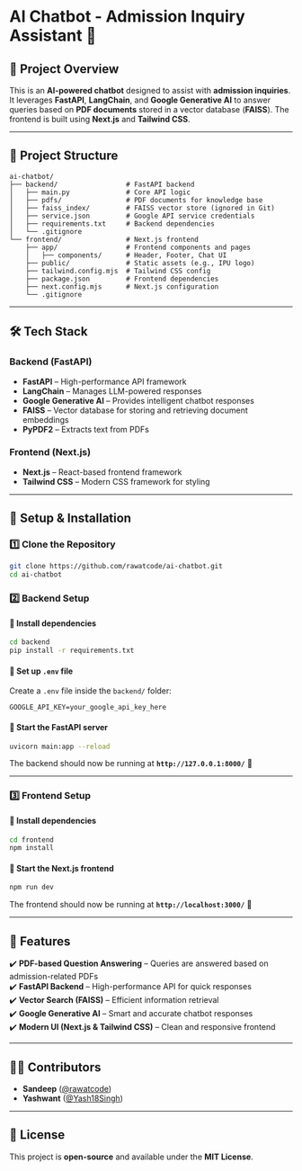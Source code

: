 # **AI Chatbot - Admission Inquiry Assistant** 🚀  

## **📌 Project Overview**  
This is an **AI-powered chatbot** designed to assist with **admission inquiries**. It leverages **FastAPI**, **LangChain**, and **Google Generative AI** to answer queries based on **PDF documents** stored in a vector database (**FAISS**). The frontend is built using **Next.js** and **Tailwind CSS**.  

---

## **📂 Project Structure**  

```
ai-chatbot/
├── backend/                 # FastAPI backend  
│   ├── main.py              # Core API logic  
│   ├── pdfs/                # PDF documents for knowledge base  
│   ├── faiss_index/         # FAISS vector store (ignored in Git)  
│   ├── service.json         # Google API service credentials  
│   ├── requirements.txt     # Backend dependencies  
│   └── .gitignore  
└── frontend/                # Next.js frontend  
    ├── app/                 # Frontend components and pages  
    │   ├── components/      # Header, Footer, Chat UI  
    ├── public/              # Static assets (e.g., IPU logo)  
    ├── tailwind.config.mjs  # Tailwind CSS config  
    ├── package.json         # Frontend dependencies  
    ├── next.config.mjs      # Next.js configuration  
    └── .gitignore  
```

---

## **🛠️ Tech Stack**  

### **Backend (FastAPI)**
- **FastAPI** – High-performance API framework  
- **LangChain** – Manages LLM-powered responses  
- **Google Generative AI** – Provides intelligent chatbot responses  
- **FAISS** – Vector database for storing and retrieving document embeddings  
- **PyPDF2** – Extracts text from PDFs  

### **Frontend (Next.js)**
- **Next.js** – React-based frontend framework  
- **Tailwind CSS** – Modern CSS framework for styling  

---

## **🚀 Setup & Installation**  

### **1️⃣ Clone the Repository**
```sh
git clone https://github.com/rawatcode/ai-chatbot.git
cd ai-chatbot
```

### **2️⃣ Backend Setup**
#### **📌 Install dependencies**
```sh
cd backend
pip install -r requirements.txt
```

#### **📌 Set up `.env` file**
Create a `.env` file inside the `backend/` folder:
```
GOOGLE_API_KEY=your_google_api_key_here
```

#### **📌 Start the FastAPI server**
```sh
uvicorn main:app --reload
```
The backend should now be running at **`http://127.0.0.1:8000/`** 🚀  

---

### **3️⃣ Frontend Setup**
#### **📌 Install dependencies**
```sh
cd frontend
npm install
```

#### **📌 Start the Next.js frontend**
```sh
npm run dev
```
The frontend should now be running at **`http://localhost:3000/`** 🎉  

---

## **📌 Features**
✔️ **PDF-based Question Answering** – Queries are answered based on admission-related PDFs  
✔️ **FastAPI Backend** – High-performance API for quick responses  
✔️ **Vector Search (FAISS)** – Efficient information retrieval  
✔️ **Google Generative AI** – Smart and accurate chatbot responses  
✔️ **Modern UI (Next.js & Tailwind CSS)** – Clean and responsive frontend  

---

## **👨‍💻 Contributors**
- **Sandeep** ([@rawatcode](https://github.com/rawatcode))  
- **Yashwant** ([@Yash18Singh](https://github.com/Yash18Singh))  

---

## **📜 License**
This project is **open-source** and available under the **MIT License**.  
